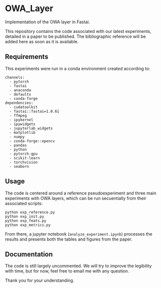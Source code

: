 # OWA_Layer
Implementation of the OWA layer in Fastai.

This repository contains the code associated with our latest experiments, detailed in a paper to be published. The bibliographic reference will be added here as soon as it is available.

## Requirements

This experiments were run in a conda environment created according to:

```
channels:
  - pytorch
  - fastai
  - anaconda
  - defaults
  - conda-forge
dependencies:
  - cudatoolkit
  - fastai::fastai=1.0.61
  - ffmpeg
  - ipykernel
  - ipywidgets
  - jupyterlab_widgets
  - matplotlib
  - numpy
  - conda-forge::opencv
  - pandas
  - python
  - pytorch-gpu
  - scikit-learn
  - torchvision
  - seaborn
```

## Usage

The code is centered around a reference pseudoexperiment and three main experiments with OWA layers, which can be run secuentially from their associated scripts:

```
python exp_reference.py
python exp_init.py
python exp_feats.py
python exp_metrics.py
```

From there, a jupyter notebook (`analyze_experiment.ipynb`) processes the results and presents both the tables and figures from the paper.

## Documentation
The code is still largely uncommented. We will try to improve the legibility with time, but for now, feel free to email me with any question.

Thank you for your understanding.
